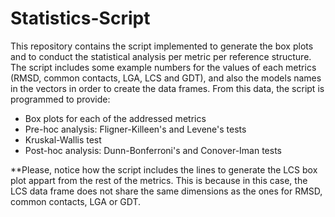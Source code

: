 # Statistics-Script
This repository contains the script implemented to generate the box plots and to conduct the statistical analysis per metric per reference structure. 
The script includes some example numbers for the values of each metrics (RMSD, common contacts, LGA, LCS and GDT), and also the models names in the vectors in order to create the data frames. 
From this data, the script is programmed to provide:
- Box plots for each of the addressed metrics
- Pre-hoc analysis: Fligner-Killeen's and Levene's tests
- Kruskal-Wallis test
- Post-hoc analysis: Dunn-Bonferroni's and Conover-Iman tests

**Please, notice how the script includes the lines to generate the LCS box plot appart from the rest of the metrics. This is because in this case, the LCS data frame does not share the same dimensions as the ones for RMSD, common contacts, LGA or GDT. 

